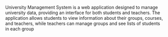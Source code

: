 University Management System is a web application designed to manage university data, providing an interface for both students and teachers. The application allows students to view information about their groups, courses, and teachers, while teachers can manage groups and see lists of students in each group
